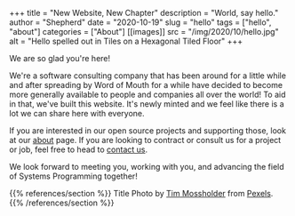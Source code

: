 +++
title = "New Website, New Chapter"
description = "World, say hello."
author = "Shepherd"
date = "2020-10-19"
slug = "hello"
tags = ["hello", "about"]
categories = ["About"]
[[images]]
  src = "/img/2020/10/hello.jpg"
  alt = "Hello spelled out in Tiles on a Hexagonal Tiled Floor"
+++

We are so glad you're here!
<!--more-->

We're a software consulting company that has been around for a little while and after spreading by Word of Mouth for a while have decided to become more generally available to people and companies all over the world! To aid in that, we've built this website. It's newly minted and we feel like there is a lot we can share here with everyone.

If you are interested in our open source projects and supporting those, look at our [about](/about/) page. If you are looking to contract or consult us for a project or job, feel free to head to [contact us](/contact/).

We look forward to meeting you, working with you, and advancing the field of Systems Programming together!

{{% references/section %}}
Title Photo by [Tim Mossholder](https://www.pexels.com/@timmossholder?utm_content=attributionCopyText&utm_medium=referral&utm_source=pexels) from [Pexels](https://www.pexels.com/photo/white-and-black-checked-pattern-5049212/?utm_content=attributionCopyText&utm_medium=referral&utm_source=pexels).
{{% /references/section %}}
